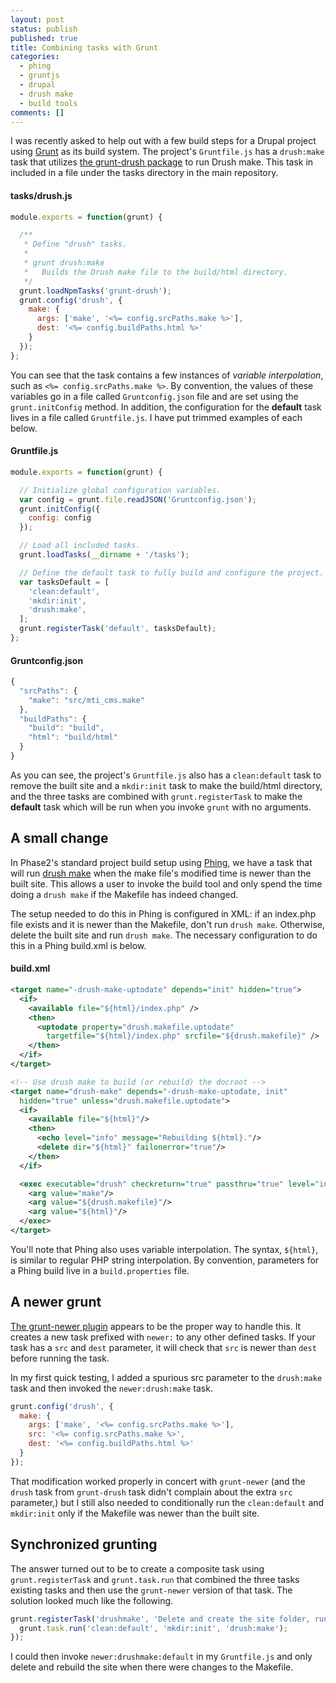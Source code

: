 ```yaml
---
layout: post
status: publish
published: true
title: Combining tasks with Grunt
categories: 
  - phing
  - gruntjs
  - drupal
  - drush make
  - build tools
comments: []
---
```


I was recently asked to help out with a few build steps for a Drupal project using [Grunt](http://gruntjs.com/) as its build system. The project's `Gruntfile.js` has a `drush:make` task that utilizes [the grunt-drush package](https://github.com/nickpack/grunt-drush) to run Drush make. This task in included in a file under the tasks directory in the main repository.

#### tasks/drush.js

```javascript
module.exports = function(grunt) {

  /**
   * Define "drush" tasks.
   *
   * grunt drush:make
   *   Builds the Drush make file to the build/html directory.
   */
  grunt.loadNpmTasks('grunt-drush');
  grunt.config('drush', {
    make: {
      args: ['make', '<%= config.srcPaths.make %>'],
      dest: '<%= config.buildPaths.html %>'
    }
  });
};
```

You can see that the task contains a few instances of _variable interpolation_, such as `<%= config.srcPaths.make %>`. By convention, the values of these variables go in a file called `Gruntconfig.json` file and are set using the `grunt.initConfig` method. In addition, the configuration for the **default** task lives in a file called `Gruntfile.js`. I have put trimmed examples of each below.

#### Gruntfile.js

```javascript
module.exports = function(grunt) {

  // Initialize global configuration variables.
  var config = grunt.file.readJSON('Gruntconfig.json');
  grunt.initConfig({
    config: config
  });

  // Load all included tasks.
  grunt.loadTasks(__dirname + '/tasks');

  // Define the default task to fully build and configure the project.
  var tasksDefault = [
    'clean:default',
    'mkdir:init',
    'drush:make',
  ];
  grunt.registerTask('default', tasksDefault);
};
```

#### Gruntconfig.json

```javascript
{
  "srcPaths": {
    "make": "src/mti_cms.make"
  },
  "buildPaths": {
    "build": "build",
    "html": "build/html"
  }
}
```

As you can see, the project's `Gruntfile.js` also has a `clean:default` task to remove the built site and a `mkdir:init` task to make the build/html directory, and the three tasks are combined with `grunt.registerTask` to make the **default** task which will be run when you invoke `grunt` with no arguments.

## A small change

In Phase2's standard project build setup using [Phing](http://www.phing.info/), we have a task that will run [drush make](http://drush.ws/docs/make.txt) when the make file's modified time is newer than the built site. This allows a user to invoke the build tool and only spend the time doing a `drush make` if the Makefile has indeed changed.

The setup needed to do this in Phing is configured in XML: if an index.php file exists and it is newer than the Makefile, don't run `drush make`. Otherwise, delete the built site and run `drush make`. The necessary configuration to do this in a Phing build.xml is below.

#### build.xml

```xml
<target name="-drush-make-uptodate" depends="init" hidden="true">
  <if>
    <available file="${html}/index.php" />
    <then>
      <uptodate property="drush.makefile.uptodate"
        targetfile="${html}/index.php" srcfile="${drush.makefile}" />
    </then>
  </if>
</target>

<!-- Use drush make to build (or rebuild) the docroot -->
<target name="drush-make" depends="-drush-make-uptodate, init"
  hidden="true" unless="drush.makefile.uptodate">
  <if>
    <available file="${html}"/>
    <then>
      <echo level="info" message="Rebuilding ${html}."/>
      <delete dir="${html}" failonerror="true"/>
    </then>
  </if>

  <exec executable="drush" checkreturn="true" passthru="true" level="info">
    <arg value="make"/>
    <arg value="${drush.makefile}"/>
    <arg value="${html}"/>
  </exec>
</target>
```

You'll note that Phing also uses variable interpolation. The syntax, `${html}`, is similar to regular PHP string interpolation. By convention, parameters for a Phing build live in a `build.properties` file.

## A newer grunt

[The grunt-newer plugin](https://github.com/tschaub/grunt-newer) appears to be the proper way to handle this. It creates a new task prefixed with `newer:` to any other defined tasks. If your task has a `src` and `dest` parameter, it will check that `src` is newer than `dest` before running the task.

In my first quick testing, I added a spurious src parameter to the `drush:make` task and then invoked the `newer:drush:make` task.

```javascript
grunt.config('drush', {
  make: {
    args: ['make', '<%= config.srcPaths.make %>'],
    src: '<%= config.srcPaths.make %>',
    dest: '<%= config.buildPaths.html %>'
  }
});
```

That modification worked properly in concert with `grunt-newer` (and the `drush` task from `grunt-drush` task didn't complain about the extra `src` parameter,) but I still also needed to conditionally run the `clean:default` and `mkdir:init` only if the Makefile was newer than the built site.

## Synchronized grunting

The answer turned out to be to create a composite task using `grunt.registerTask` and `grunt.task.run` that combined the three tasks existing tasks and then use the `grunt-newer` version of that task. The solution looked much like the following.

```javascript
grunt.registerTask('drushmake', 'Delete and create the site folder, run Drush make.', function() {
  grunt.task.run('clean:default', 'mkdir:init', 'drush:make');
});
```

I could then invoke `newer:drushmake:default` in my `Gruntfile.js` and only delete and rebuild the site when there were changes to the Makefile.